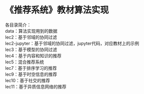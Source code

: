 # 《推荐系统》教材算法实现

各目录简介：  
data：算法实现用到的数据   
lec2：基于邻域的协同过滤  
lec2-jupyter：基于邻域的协同过滤，jupyter代码，对应教材上的示例  
lec3：基于模型的协同过滤  
lec4：基于内容和知识的推荐  
lec5：混合推荐系统  
lec7：基于排序学习的推荐  
lec9：基于时空信息的推荐  
lec10：基于社交的推荐  
lec11：基于异质信息网络的推荐  


